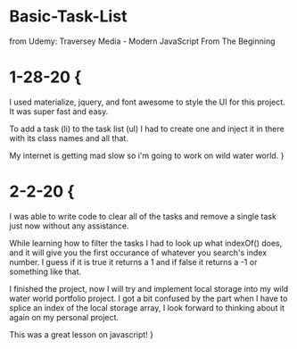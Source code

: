 # Basic-Task-List
from Udemy: Traversey Media - Modern JavaScript From The Beginning

# 1-28-20 {
  I used materialize, jquery, and font awesome to style the UI for this project. It was super fast and easy.

  To add a task (li) to the task list (ul) I had to create one and inject it in there with its class names and all that. 

  My internet is getting mad slow so i'm going to work on wild water world.
}

# 2-2-20 {
  I was able to write code to clear all of the tasks and remove a single task just now without any assistance. 

  While learning how to filter the tasks I had to look up what indexOf() does, and it will give you the first occurance of whatever you search's index number. I guess if it is true it returns a 1 and if false it returns a -1 or something like that.

  I finished the project, now I will try and implement local storage into my wild water world portfolio project. I got a bit confused by the part when I have to splice an index of the local storage array, I look forward to thinking about it again on my personal project.

  This was a great lesson on javascript!
}